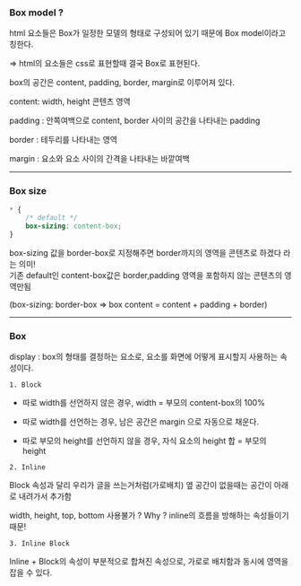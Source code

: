 ### Box model ?

html 요소들은 Box가 일정한 모델의 형태로 구성되어 있기 때문에 Box model이라고 칭한다.

=> html의 요소들은 css로 표현할때 결국 Box로 표현된다.  

box의 공간은 content, padding, border, margin로 이루어져 있다.

content: width, height 콘텐츠 영역

padding : 안쪽여백으로 content, border 사이의 공간을 나타내는 padding

border : 테두리를 나타내는 영역

margin : 요소와 요소 사이의 간격을 나타내는 바깥여백  

---

### Box size

```css
* {
    /* default */
    box-sizing: content-box; 
}
```

box-sizing 값을 border-box로 지정해주면 border까지의 영역을 콘텐츠로 하겠다 라는 의미!  
기존 default인 content-box값은 border,padding 영역을 포함하지 않는 콘텐츠의 영역만됨

(box-sizing: border-box => box content = content + padding + border)  

---

### Box  

display : box의 형태를 결정하는 요소로, 요소를 화면에 어떻게 표시할지 사용하는 속성이다.

`1. Block`

- 따로 width를 선언하지 않은 경우, width = 부모의 content-box의 100%  

- 따로 width를 선언하는 경우, 남은 공간은 margin 으로 자동으로 채운다.  

- 따로 부모의 height를 선언하지 않을 경우, 자식 요소의 height 합 = 부모의 height

`2. Inline`

Block 속성과 달리 우리가 글을 쓰는거처럼(가로배치) 옆 공간이 없을때는 공간이 아래로 내려가서 추가함  

width, height, top, bottom 사용불가 ? Why ? inline의 흐름을 방해하는 속성들이기 때문!

`3. Inline Block`  

Inline + Block의 속성이 부분적으로 합쳐진 속성으로, 가로로 배치함과 동시에 영역을 잡을 수 있다.
